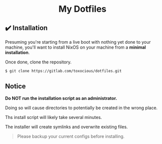 <h1 align="center">My Dotfiles</h1>

<!-- <img src="assets/preview.png" alt="Rice Showcase" align="right" width="450"> -->



## ✔️ Installation
Presuming you're starting from a live boot with nothing yet done to your machine, you'll want to install NixOS on your machine from a **minimal installation**.

Once done, clone the repository.

```sh
$ git clone https://gitlab.com/toxocious/dotfiles.git
```

## Notice
**Do NOT run the installation script as an administrator.**

Doing so will cause directories to potentially be created in the wrong place.

Ths install script will likely take several minutes.

The installer will create symlinks and overwrite existing files.
> Please backup your current configs before installing.
